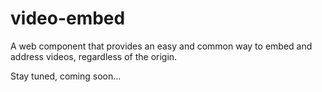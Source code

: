 # video-embed
A web component that provides an easy and common way to embed and address videos, regardless of the origin.

Stay tuned, coming soon...
